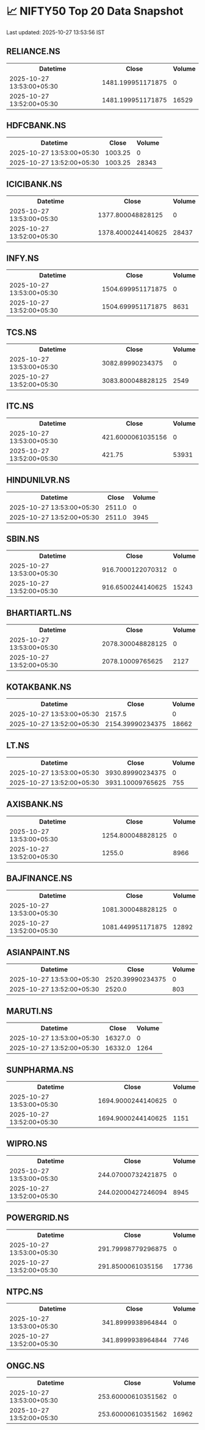 # 📈 NIFTY50 Top 20 Data Snapshot

Last updated: 2025-10-27 13:53:56 IST

## RELIANCE.NS

<table>
  <tr><th>Datetime</th><th>Close</th><th>Volume</th></tr>
  <tr><td>2025-10-27 13:53:00+05:30</td><td>1481.199951171875</td><td>0</td></tr>
  <tr><td>2025-10-27 13:52:00+05:30</td><td>1481.199951171875</td><td>16529</td></tr>
</table>

## HDFCBANK.NS

<table>
  <tr><th>Datetime</th><th>Close</th><th>Volume</th></tr>
  <tr><td>2025-10-27 13:53:00+05:30</td><td>1003.25</td><td>0</td></tr>
  <tr><td>2025-10-27 13:52:00+05:30</td><td>1003.25</td><td>28343</td></tr>
</table>

## ICICIBANK.NS

<table>
  <tr><th>Datetime</th><th>Close</th><th>Volume</th></tr>
  <tr><td>2025-10-27 13:53:00+05:30</td><td>1377.800048828125</td><td>0</td></tr>
  <tr><td>2025-10-27 13:52:00+05:30</td><td>1378.4000244140625</td><td>28437</td></tr>
</table>

## INFY.NS

<table>
  <tr><th>Datetime</th><th>Close</th><th>Volume</th></tr>
  <tr><td>2025-10-27 13:53:00+05:30</td><td>1504.699951171875</td><td>0</td></tr>
  <tr><td>2025-10-27 13:52:00+05:30</td><td>1504.699951171875</td><td>8631</td></tr>
</table>

## TCS.NS

<table>
  <tr><th>Datetime</th><th>Close</th><th>Volume</th></tr>
  <tr><td>2025-10-27 13:53:00+05:30</td><td>3082.89990234375</td><td>0</td></tr>
  <tr><td>2025-10-27 13:52:00+05:30</td><td>3083.800048828125</td><td>2549</td></tr>
</table>

## ITC.NS

<table>
  <tr><th>Datetime</th><th>Close</th><th>Volume</th></tr>
  <tr><td>2025-10-27 13:53:00+05:30</td><td>421.6000061035156</td><td>0</td></tr>
  <tr><td>2025-10-27 13:52:00+05:30</td><td>421.75</td><td>53931</td></tr>
</table>

## HINDUNILVR.NS

<table>
  <tr><th>Datetime</th><th>Close</th><th>Volume</th></tr>
  <tr><td>2025-10-27 13:53:00+05:30</td><td>2511.0</td><td>0</td></tr>
  <tr><td>2025-10-27 13:52:00+05:30</td><td>2511.0</td><td>3945</td></tr>
</table>

## SBIN.NS

<table>
  <tr><th>Datetime</th><th>Close</th><th>Volume</th></tr>
  <tr><td>2025-10-27 13:53:00+05:30</td><td>916.7000122070312</td><td>0</td></tr>
  <tr><td>2025-10-27 13:52:00+05:30</td><td>916.6500244140625</td><td>15243</td></tr>
</table>

## BHARTIARTL.NS

<table>
  <tr><th>Datetime</th><th>Close</th><th>Volume</th></tr>
  <tr><td>2025-10-27 13:53:00+05:30</td><td>2078.300048828125</td><td>0</td></tr>
  <tr><td>2025-10-27 13:52:00+05:30</td><td>2078.10009765625</td><td>2127</td></tr>
</table>

## KOTAKBANK.NS

<table>
  <tr><th>Datetime</th><th>Close</th><th>Volume</th></tr>
  <tr><td>2025-10-27 13:53:00+05:30</td><td>2157.5</td><td>0</td></tr>
  <tr><td>2025-10-27 13:52:00+05:30</td><td>2154.39990234375</td><td>18662</td></tr>
</table>

## LT.NS

<table>
  <tr><th>Datetime</th><th>Close</th><th>Volume</th></tr>
  <tr><td>2025-10-27 13:53:00+05:30</td><td>3930.89990234375</td><td>0</td></tr>
  <tr><td>2025-10-27 13:52:00+05:30</td><td>3931.10009765625</td><td>755</td></tr>
</table>

## AXISBANK.NS

<table>
  <tr><th>Datetime</th><th>Close</th><th>Volume</th></tr>
  <tr><td>2025-10-27 13:53:00+05:30</td><td>1254.800048828125</td><td>0</td></tr>
  <tr><td>2025-10-27 13:52:00+05:30</td><td>1255.0</td><td>8966</td></tr>
</table>

## BAJFINANCE.NS

<table>
  <tr><th>Datetime</th><th>Close</th><th>Volume</th></tr>
  <tr><td>2025-10-27 13:53:00+05:30</td><td>1081.300048828125</td><td>0</td></tr>
  <tr><td>2025-10-27 13:52:00+05:30</td><td>1081.449951171875</td><td>12892</td></tr>
</table>

## ASIANPAINT.NS

<table>
  <tr><th>Datetime</th><th>Close</th><th>Volume</th></tr>
  <tr><td>2025-10-27 13:53:00+05:30</td><td>2520.39990234375</td><td>0</td></tr>
  <tr><td>2025-10-27 13:52:00+05:30</td><td>2520.0</td><td>803</td></tr>
</table>

## MARUTI.NS

<table>
  <tr><th>Datetime</th><th>Close</th><th>Volume</th></tr>
  <tr><td>2025-10-27 13:53:00+05:30</td><td>16327.0</td><td>0</td></tr>
  <tr><td>2025-10-27 13:52:00+05:30</td><td>16332.0</td><td>1264</td></tr>
</table>

## SUNPHARMA.NS

<table>
  <tr><th>Datetime</th><th>Close</th><th>Volume</th></tr>
  <tr><td>2025-10-27 13:53:00+05:30</td><td>1694.9000244140625</td><td>0</td></tr>
  <tr><td>2025-10-27 13:52:00+05:30</td><td>1694.9000244140625</td><td>1151</td></tr>
</table>

## WIPRO.NS

<table>
  <tr><th>Datetime</th><th>Close</th><th>Volume</th></tr>
  <tr><td>2025-10-27 13:53:00+05:30</td><td>244.07000732421875</td><td>0</td></tr>
  <tr><td>2025-10-27 13:52:00+05:30</td><td>244.02000427246094</td><td>8945</td></tr>
</table>

## POWERGRID.NS

<table>
  <tr><th>Datetime</th><th>Close</th><th>Volume</th></tr>
  <tr><td>2025-10-27 13:53:00+05:30</td><td>291.79998779296875</td><td>0</td></tr>
  <tr><td>2025-10-27 13:52:00+05:30</td><td>291.8500061035156</td><td>17736</td></tr>
</table>

## NTPC.NS

<table>
  <tr><th>Datetime</th><th>Close</th><th>Volume</th></tr>
  <tr><td>2025-10-27 13:53:00+05:30</td><td>341.8999938964844</td><td>0</td></tr>
  <tr><td>2025-10-27 13:52:00+05:30</td><td>341.8999938964844</td><td>7746</td></tr>
</table>

## ONGC.NS

<table>
  <tr><th>Datetime</th><th>Close</th><th>Volume</th></tr>
  <tr><td>2025-10-27 13:53:00+05:30</td><td>253.60000610351562</td><td>0</td></tr>
  <tr><td>2025-10-27 13:52:00+05:30</td><td>253.60000610351562</td><td>16962</td></tr>
</table>

